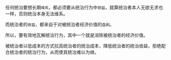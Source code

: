 任何统治要想长期`维系`，都必须要从统治行为中`获益`，就算统治者本人无欲无求也一样，否则统治本身无法维系。

而统治者的`收益`，都来自于对被统治者经济价值的`盘剥`。

所以，要有效地瓦解统治行为，其中一个就是消除被统治者的经济价值。

被统治者以低成本的方式拉高统治者的统治成本，降低统治者的统治收益，拒绝配合统治者的统治行为，从而使其统治难以为继。
